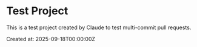 # Test Project

This is a test project created by Claude to test multi-commit pull requests.

Created at: 2025-09-18T00:00:00Z